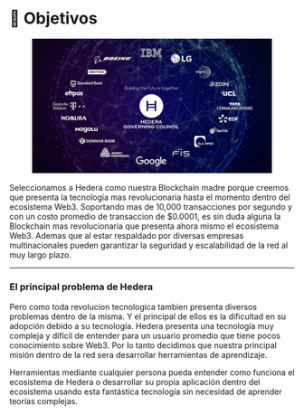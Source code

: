 # 📍 Objetivos&#x20;

<figure><img src="../../../../.gitbook/assets/Hedera-Hashgraph-HBAR-spends-more-than-4-billion-to-1024x576-1.jpg" alt=""><figcaption></figcaption></figure>

Seleccionamos a Hedera como nuestra Blockchain madre porque creemos que presenta la tecnología mas revolucionaria hasta el momento dentro del ecosistema Web3. Soportando mas de 10,000 transacciones por segundo y con un costo promedio de transaccion de  $0.0001, es sin duda alguna la Blockchain mas revolucionaria que presenta ahora mismo el ecosistema Web3. Ademas que al estar respaldado por diversas empresas multinacionales pueden garantizar la seguridad y escalabilidad de la red al muy largo plazo.

***

### El principal problema de Hedera

Pero como toda revolucion tecnologica tambien presenta diversos problemas dentro de la misma. Y el principal de ellos es la dificultad en su adopción debido a su tecnología. Hedera presenta una tecnología muy compleja y difícil de entender para un usuario promedio que tiene pocos conocimiento sobre Web3. Por lo tanto decidimos que nuestra principal misión dentro de la red sera desarrollar herramientas de aprendizaje.

Herramientas mediante cualquier persona pueda entender como funciona el ecosistema de Hedera o desarrollar su propia aplicación dentro del ecosistema usando esta fantástica tecnología sin necesidad de aprender teorías complejas.
